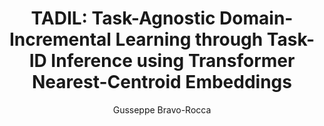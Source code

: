 ---
paperId: 46
author: Gusseppe Bravo-Rocca
publicationauthor: Bravo-Rocca, G.
title: "TADIL: Task-Agnostic Domain-Incremental Learning through Task-ID Inference using Transformer Nearest-Centroid Embeddings"
pdf: Guseppe_Bravo-Rocca.pdf
poster: --
alt: --
type: Oral
topic: Transfer Learning
subtopic: Unsupervised Learning
link: https://research.latinxinai.org/papers/cvpr/2023/pdf/Guseppe_Bravo-Rocca.pdf
conference: cvpr
year: 2023
tags: cvpr-2023-ea
location: Vancouver, Canada
---